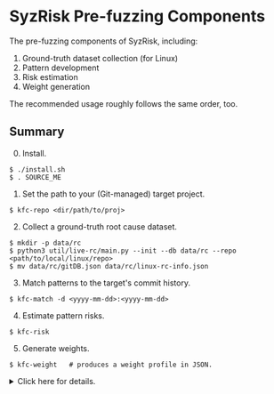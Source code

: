 # SyzRisk Pre-fuzzing Components

The pre-fuzzing components of SyzRisk, including:

 1. Ground-truth dataset collection (for Linux)
 2. Pattern development
 3. Risk estimation
 4. Weight generation

The recommended usage roughly follows the same order, too.

## Summary

 0. Install.
```
$ ./install.sh
$ . SOURCE_ME
```

 1. Set the path to your (Git-managed) target project.
```
$ kfc-repo <dir/path/to/proj>
```

 2. Collect a ground-truth root cause dataset.
```
$ mkdir -p data/rc
$ python3 util/live-rc/main.py --init --db data/rc --repo <path/to/local/linux/repo>
$ mv data/rc/gitDB.json data/rc/linux-rc-info.json
```

 3. Match patterns to the target's commit history.
```
$ kfc-match -d <yyyy-mm-dd>:<yyyy-mm-dd>
```

 4. Estimate pattern risks.
```
$ kfc-risk
```

 5. Generate weights.
```
$ kfc-weight   # produces a weight profile in JSON.
```

<details>
<summary>Click here for details.</summary>
 
## System Requirement

 - OS: Ubuntu 20.04
 - CPU: Intel(R) i7-8665
 - Memory: 16GB

Other OSes _may_ work well without problems, especially on another Linux distro. Smaller memory space can be problematic with some parts (e.g., pattern matching during risk estimation and weight generation).


## Install

 1. Run `install.sh`: `$ ./install.sh`
 2. Source `SOURCE_ME`: `$ . SOURCE_ME`
 3. That's it.

You may source `SOURCE_ME` after every time you log in again or put it in your `.bashrc` to do it automatically.


## Developing Custom Patterns

Diff-level and function-level patterns reside in
`pipeline/anal{diff,func}/matcher`, respectively. 

### Diff-level Pattern

Upon startup, the diff-level matcher engines scan corresponding directories and conveniently recognize all available pattern descriptions. You simply need to place a new pattern description in the directory.

 1. Create a subdirectory named after your pattern under `pipeline/analdiff/matcher`.
    Let's say the pattern is called `skraa`.

```
$ cd pipeline/analdiff/matcher
$ mkdir skraa
```

 2. Prepare the directory. For now, it only requires one `__init__.py` file and
    one symbolic link called `common` that points to the `common` directory at
    the root.

```
$ touch __init__.py
$ ln -s ../../../../common common
```

 3. Steal a pattern description from another pattern for a starting point.
    `chained_deref` is so simple that it might as well be a de-facto template.

```
$ cp ../chained_deref/main.py .
```

 4. Specify `NAME`, `SHORT_NAME`, and `DESCRIPTION`. Not all of them are in
    active use for the matcher engine now, but it's still good for clarification
    purposes. 

 5. Implement callback functions. You can use whatever Python package you want.
    I recommend referring to other pattern descriptions for examples.

    - `OnAnalysisBegin()`: called once upon the startup of the matcher engine.
    - `OnCommitBegin()`: called at the beginning of a commit. You might want to
      reset some of the state variables for your description here.
    - `OnDiffLine()`: called when the matcher engine hits a new diff line.
        - `line`: the code subject to this diff.
        - `scope_type`: the scope of this code. (i.e., `func`, `struct`, `init`, or `enum`)
        - `scope_name`: the name of the scope. (e.g., function name)
        - `diff_type`: the type of this diff. (i.e., `+` or `-`)
    - `OnCommitEnd()`: called at the end of a commit. **This should return a set
      of the names of matched functions.**
    - `OnAnalysisEnd()`: called at the end of the matcher engine.

### Function-level Pattern

Unlike diff-level patterns, new function-level patterns need to be manually
registered to the matcher engine.
Function-level pattern descriptions are written in Scala and incorporate
[Joern](https://joern.io/) syntax, as the matcher engine uses it for matching
jobs.

 1. (Again) Steal one of the existing matchers for a starting point. Let's steal
    `entering_goto.sc` this time and name it `papapa`.

```
$ cd pipeline/analfunc/matcher
$ cp entering_goto.sc papapa.sc
```

 2. In a stolen description, rename the matcher name.

```diff
/* papapa.sc */
- object EnteringGotoMatcher extends Matcher {
+ object PapapaMatcher extends Matcher {
```

 3. Specify `name` and `attr`.
    - `name`: the name of this description (the short one).
    - `attr`: the list of intra-function analyses to request. It accepts
      whichever analysis Joern supports (check Joern for the list of supported
      analyses).

 4. Add your matcher to `pipeline/analfunc/decl.sc` to register it.

```diff
/* decl.sc */
val MATCHERS: Map[String, Matcher] = Map(
+ PapapaMatcher.name    -> PapapaMatcher,
```

 5. Implement the matcher body (i.e., `Run()`). 
    - `method`: the current function under pattern matching.
    - `version`: the version of this method body (i.e., `old` or `new`).
    - `GetMetadata()`: (callable) returns corresponding metadata.
        - `ATTRS`: recognizable function attributes.
        - `HEXSHA`: hexsha of this commit.
    - **This should return True or False depending on whether the current
      function is matched or not.**

## TODOs

 - [Replacing the function extractor and the diff-level engine to a nicer version.](./todo/extfunc.md)
 - [Exposing tunable parameters to a config file.](./todo/param.md)
 - [Optimizing the usage of Joern.](./todo/joern.md)
 - [Improving the database management.](./todo/db.md)
 - Wrapping the dataset script with a front-end script.

</details>
